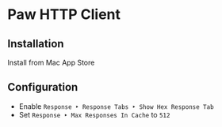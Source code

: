 # Paw HTTP Client

## Installation

Install from Mac App Store

## Configuration

* Enable `Response ‣ Response Tabs ‣ Show Hex Response Tab`
* Set `Response ‣ Max Responses In Cache` to `512`
